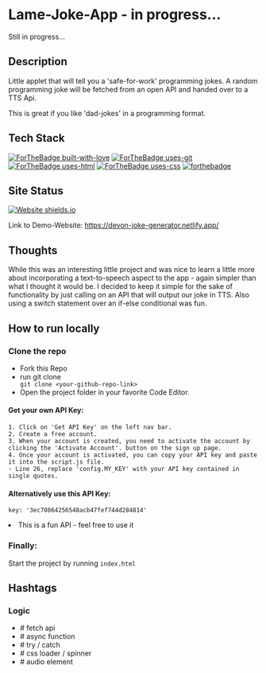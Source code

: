 # Lame-Joke-App - in progress...

Still in progress...
 
## Description

Little applet that will tell you a 'safe-for-work' programming jokes.
A random programming joke will be fetched from an open API and handed over to a TTS Api.

This is great if you like 'dad-jokes' in a programming format.


## Tech Stack
[![ForTheBadge built-with-love](http://ForTheBadge.com/images/badges/built-with-love.svg)](https://github.com/sahiljamwal)
[![ForTheBadge uses-git](http://ForTheBadge.com/images/badges/uses-git.svg)](https://GitHub.com/)
[![ForTheBadge uses-html](http://ForTheBadge.com/images/badges/uses-html.svg)](http://ForTheBadge.com)
[![ForTheBadge uses-css](http://ForTheBadge.com/images/badges/uses-css.svg)](http://ForTheBadge.com)
[![forthebadge](https://forthebadge.com/images/badges/made-with-javascript.svg)](https://forthebadge.com)


## Site Status
[![Website shields.io](https://img.shields.io/website-up-down-green-red/http/shields.io.svg)](http://shields.io/)

Link to Demo-Website:  https://devon-joke-generator.netlify.app/


## Thoughts

While this was an interesting little project and was nice to learn a little more about incorporating a text-to-speech aspect to the app - again simpler than what I thought it would be.
I decided to keep it simple for the sake of functionality by just calling on an API that will output our joke in TTS. 
Also using a switch statement over an if-else conditional was fun.


## How to run locally

### Clone the repo
<ul>
<li>Fork this Repo </li>
<li>run git clone <YOUR-REPO-LINK></li>
<code>git clone &ltyour-github-repo-link&gt</code>
<li>Open the project folder in your favorite Code Editor.</li>
</ul>

#### Get your own API Key:
    1. Click on 'Get API Key' on the left nav bar.
    2. Create a free account.
    3. When your account is created, you need to activate the account by clicking the 'Activate Account'. button on the sign up page.
    4. Once your account is activated, you can copy your API key and paste it into the script.js file.
    - Line 26, replace 'config.MY_KEY' with your API key contained in single quotes.

#### Alternatively use this API Key:
<code>key: '3ec70864256548acb47fef744d284814'</code>
<li>This is a fun API - feel free to use it</li>

### Finally:
Start the project by running <code>index.html</code>

## Hashtags

### Logic
- \# fetch api
- \# async function
- \# try / catch
- \# css loader / spinner
- \# audio element

